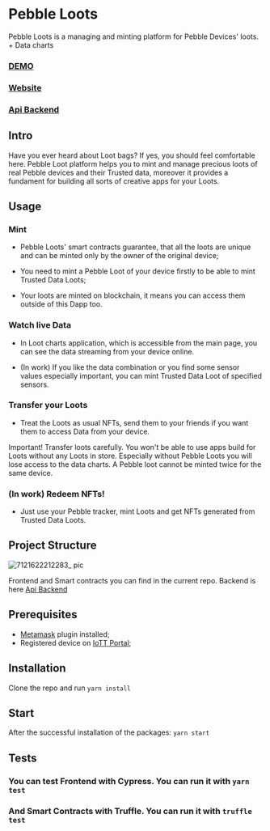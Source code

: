 # Pebble Loots

Pebble Loots is a managing and minting platform for Pebble Devices' loots. + Data charts

### [DEMO](https://youtu.be/0l6Tu4Eqo6A)
### [Website](https://www.pebble-loots.app)
### [Api Backend](https://github.com/nicky-ru/protoreader)

## Intro

Have you ever heard about Loot bags? If yes, you should feel comfortable here.
Pebble Loot platform helps you to mint and manage precious loots of real Pebble
devices and their Trusted data, moreover it provides a fundament for building
all sorts of creative apps for your Loots.

## Usage

### Mint

* Pebble Loots' smart contracts guarantee, that all the loots
are unique and can be minted only by the owner of the original device;

* You need to mint a Pebble Loot of your device firstly to be able to mint Trusted Data Loots;

* Your loots are minted on blockchain, it means you can access them outside of this Dapp too.

### Watch live Data

* In Loot charts application, which is accessible from the main page, you can see
the data streaming from your device online.

* (In work) If you like the data combination or you find some sensor values especially important,
you can mint Trusted Data Loot of specified sensors.

### Transfer your Loots

* Treat the Loots as usual NFTs, send them to your friends if you want them to access Data from your device.

Important! Transfer loots carefully. You won't be able to use apps build for Loots without any Loots in store.
Especially without Pebble Loots you will lose access to the data charts. A Pebble loot cannot be minted
twice for the same device.

### (In work) Redeem NFTs!

* Just use your Pebble tracker, mint Loots and get NFTs generated from Trusted Data Loots.

## Project Structure

![7121622212283_ pic](https://user-images.githubusercontent.com/448293/120024975-d2604b80-bfa4-11eb-969c-f6f581fe11bf.jpg)

Frontend and Smart contracts you can find in the current repo.
Backend is here [Api Backend](https://github.com/nicky-ru/protoreader)

## Prerequisites

- [Metamask](https://metamask.io/) plugin installed;
- Registered device on [IoTT Portal](https://app.iott.network/);

## Installation

Clone the repo and run `yarn install`

## Start

After the successful installation of the packages: `yarn start`

## Tests

### You can test Frontend with Cypress. You can run it with `yarn test`

### And Smart Contracts with Truffle. You can run it with `truffle test`
